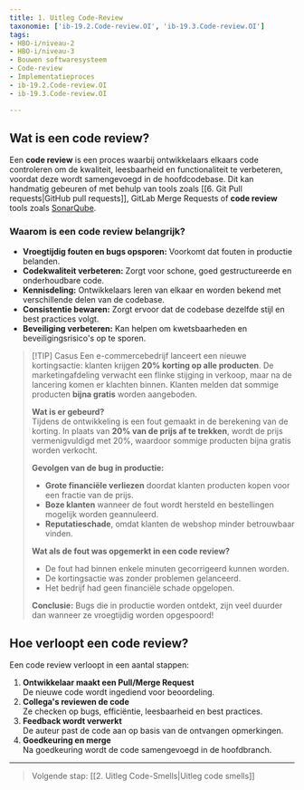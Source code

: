 ```yaml
---
title: 1. Uitleg Code-Review
taxonomie: ['ib-19.2.Code-review.OI', 'ib-19.3.Code-review.OI']
tags:
- HBO-i/niveau-2
- HBO-i/niveau-3
- Bouwen softwaresysteem
- Code-review
- Implementatieproces
- ib-19.2.Code-review.OI
- ib-19.3.Code-review.OI

---
```


## Wat is een code review?
Een **code review** is een proces waarbij ontwikkelaars elkaars code controleren om de kwaliteit, leesbaarheid en functionaliteit te verbeteren, voordat deze wordt samengevoegd in de hoofdcodebase. Dit kan handmatig gebeuren of met behulp van tools zoals [[6. Git Pull requests|GitHub pull requests]], GitLab Merge Requests of **code review** tools zoals [SonarQube](https://docs.sonarsource.com/sonarqube-server/latest/).

### Waarom is een code review belangrijk?
- **Vroegtijdig fouten en bugs opsporen:** Voorkomt dat fouten in productie belanden.  
- **Codekwaliteit verbeteren:** Zorgt voor schone, goed gestructureerde en onderhoudbare code.  
- **Kennisdeling:** Ontwikkelaars leren van elkaar en worden bekend met verschillende delen van de codebase.  
- **Consistentie bewaren:** Zorgt ervoor dat de codebase dezelfde stijl en best practices volgt.  
- **Beveiliging verbeteren:** Kan helpen om kwetsbaarheden en beveiligingsrisico's op te sporen.  

> [!TIP] Casus
> Een e-commercebedrijf lanceert een nieuwe kortingsactie: klanten krijgen **20% korting op alle producten**. De marketingafdeling verwacht een flinke stijging in verkoop, maar na de lancering komen er klachten binnen. Klanten melden dat sommige producten **bijna gratis** worden aangeboden.  
>
> **Wat is er gebeurd?**  
> Tijdens de ontwikkeling is een fout gemaakt in de berekening van de korting. In plaats van **20% van de prijs af te trekken**, wordt de prijs vermenigvuldigd met 20%, waardoor sommige producten bijna gratis worden verkocht.  
>
> **Gevolgen van de bug in productie:**  
> - **Grote financiële verliezen** doordat klanten producten kopen voor een fractie van de prijs.  
> - **Boze klanten** wanneer de fout wordt hersteld en bestellingen mogelijk worden geannuleerd.  
> - **Reputatieschade**, omdat klanten de webshop minder betrouwbaar vinden.  
>
> **Wat als de fout was opgemerkt in een code review?**  
> - De fout had binnen enkele minuten gecorrigeerd kunnen worden.  
> - De kortingsactie was zonder problemen gelanceerd.  
> - Het bedrijf had geen financiële schade opgelopen.  
>
> **Conclusie:** Bugs die in productie worden ontdekt, zijn veel duurder dan wanneer ze vroegtijdig worden opgespoord!

## Hoe verloopt een code review?
Een code review verloopt in een aantal stappen:
1. **Ontwikkelaar maakt een Pull/Merge Request**  
   De nieuwe code wordt ingediend voor beoordeling.  
2. **Collega's reviewen de code**  
   Ze checken op bugs, efficiëntie, leesbaarheid en best practices.  
3. **Feedback wordt verwerkt**  
   De auteur past de code aan op basis van de ontvangen opmerkingen.  
4. **Goedkeuring en merge**  
   Na goedkeuring wordt de code samengevoegd in de hoofdbranch.  

---

> Volgende stap: [[2. Uitleg Code-Smells|Uitleg code smells]]

